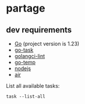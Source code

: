 # partage

## dev requirements
- [Go](https://go.dev/) (project version is 1.23)
- [go-task](https://taskfile.dev/installation/)
- [golangci-lint](https://golangci-lint.run/)
- [go-temp](https://templ.guide/quick-start/installation)
- [nodejs](https://nodejs.org/en)
- [air](https://github.com/air-verse/air)

List all available tasks:
```shell
task --list-all
```
